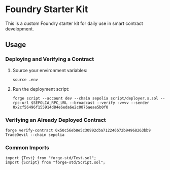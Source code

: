
# Foundry Starter Kit

This is a custom Foundry starter kit for daily use in smart contract development.

## Usage

### Deploying and Verifying a Contract

1. Source your environment variables:

   ```
   source .env
   ```
2. Run the deployment script:

   ```
   forge script --account dev --chain sepolia script/deployer.s.sol --rpc-url $SEPOLIA_RPC_URL --broadcast --verify -vvvv --sender 0x2cf56496f155914d84e6eda6e2c0076aeae5b0f0
   ```

### Verifying an Already Deployed Contract

```
forge verify-contract 0x50c56eb8e5c30992cba712246b72b94968263bb9 TradeDevil --chain sepolia
```

### Common Imports

```solidity
import {Test} from "forge-std/Test.sol";
import {Script} from "forge-std/Script.sol";
```
